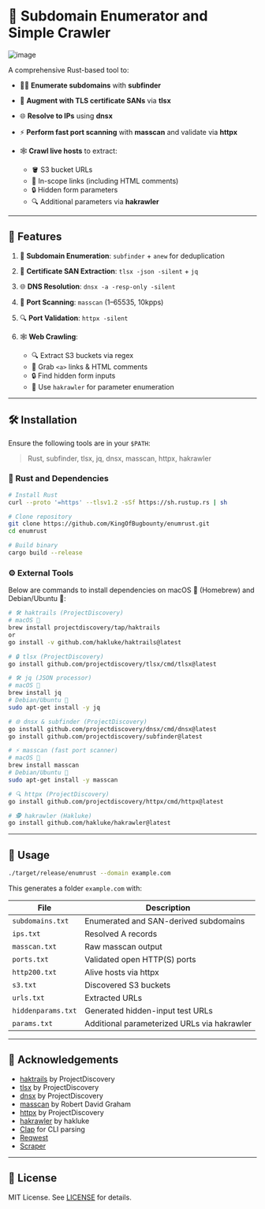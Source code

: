 # 🚀 Subdomain Enumerator and Simple Crawler

![image](https://github.com/user-attachments/assets/0ff77e11-79d7-4232-abb6-785a6815221c)

A comprehensive Rust-based tool to:

* 🕵️‍♂️ **Enumerate subdomains** with **subfinder**
* 🔐 **Augment with TLS certificate SANs** via **tlsx**
* 🌐 **Resolve to IPs** using **dnsx**
* ⚡ **Perform fast port scanning** with **masscan** and validate via **httpx**
* 🕸️ **Crawl live hosts** to extract:

  * 🪣 S3 bucket URLs
  * 🔗 In-scope links (including HTML comments)
  * 🔒 Hidden form parameters
  * 🔍 Additional parameters via **hakrawler**

---

## 🎯 Features

1. 🚀 **Subdomain Enumeration**: `subfinder` + `anew` for deduplication  
2. 🧾 **Certificate SAN Extraction**: `tlsx -json -silent` + `jq`  
3. 🌐 **DNS Resolution**: `dnsx -a -resp-only -silent`  
4. 🔎 **Port Scanning**: `masscan` (1–65535, 10kpps)  
5. 🔍 **Port Validation**: `httpx -silent`  
6. 🕸️ **Web Crawling**:

   * 🔍 Extract S3 buckets via regex  
   * 🔗 Grab `<a>` links & HTML comments  
   * 🔒 Find hidden form inputs  
   * 🏹 Use `hakrawler` for parameter enumeration  

---

## 🛠️ Installation

Ensure the following tools are in your `$PATH`:

> Rust, subfinder, tlsx, jq, dnsx, masscan, httpx, hakrawler

### 🔧 Rust and Dependencies

```bash
# Install Rust
curl --proto '=https' --tlsv1.2 -sSf https://sh.rustup.rs | sh

# Clone repository
git clone https://github.com/KingOfBugbounty/enumrust.git
cd enumrust

# Build binary
cargo build --release
```

### ⚙️ External Tools

Below are commands to install dependencies on macOS 🍎 (Homebrew) and Debian/Ubuntu 🐧:

```bash
# 🛠️ haktrails (ProjectDiscovery)
# macOS 🍎
brew install projectdiscovery/tap/haktrails
or
go install -v github.com/hakluke/haktrails@latest

# 🔒 tlsx (ProjectDiscovery)
go install github.com/projectdiscovery/tlsx/cmd/tlsx@latest

# 🛠️ jq (JSON processor)
# macOS 🍎
brew install jq
# Debian/Ubuntu 🐧
sudo apt-get install -y jq

# 🌐 dnsx & subfinder (ProjectDiscovery)
go install github.com/projectdiscovery/dnsx/cmd/dnsx@latest
go install github.com/projectdiscovery/subfinder@latest

# ⚡ masscan (fast port scanner)
# macOS 🍎
brew install masscan
# Debian/Ubuntu 🐧
sudo apt-get install -y masscan

# 🔍 httpx (ProjectDiscovery)
go install github.com/projectdiscovery/httpx/cmd/httpx@latest

# 🕵️ hakrawler (Hakluke)
go install github.com/hakluke/hakrawler@latest
```

---

## 🚀 Usage

```bash
./target/release/enumrust --domain example.com
```

This generates a folder `example.com` with:

| File               | Description                                 |
| ------------------ | ------------------------------------------- |
| `subdomains.txt`   | Enumerated and SAN-derived subdomains       |
| `ips.txt`          | Resolved A records                          |
| `masscan.txt`      | Raw masscan output                          |
| `ports.txt`        | Validated open HTTP(S) ports                |
| `http200.txt`      | Alive hosts via httpx                       |
| `s3.txt`           | Discovered S3 buckets                       |
| `urls.txt`         | Extracted URLs                              |
| `hiddenparams.txt` | Generated hidden-input test URLs            |
| `params.txt`       | Additional parameterized URLs via hakrawler |

---

## 🙏 Acknowledgements

* [haktrails](https://github.com/hakluke/haktrails) by ProjectDiscovery
* [tlsx](https://github.com/projectdiscovery/tlsx) by ProjectDiscovery
* [dnsx](https://github.com/projectdiscovery/dnsx) by ProjectDiscovery
* [masscan](https://github.com/robertdavidgraham/masscan) by Robert David Graham
* [httpx](https://github.com/projectdiscovery/httpx) by ProjectDiscovery
* [hakrawler](https://github.com/hakluke/hakrawler) by hakluke
* [Clap](https://github.com/clap-rs/clap) for CLI parsing
* [Reqwest](https://github.com/seanmonstar/reqwest)
* [Scraper](https://github.com/causal-agent/scraper)

---

## 📄 License

MIT License. See [LICENSE](LICENSE) for details.
